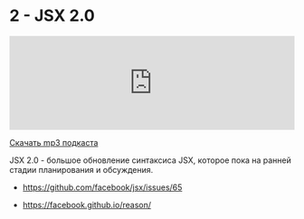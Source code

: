 # 2 - JSX 2.0


<iframe width="100%" height="166" scrolling="no" frameborder="no" src="https://w.soundcloud.com/player/?url=https%3A//api.soundcloud.com/tracks/317493787&amp;color=ff5500&amp;auto_play=false&amp;hide_related=false&amp;show_comments=true&amp;show_user=true&amp;show_reposts=false"></iframe>



<a href="https://5minreact.podster.fm/2/download/audio.mp3?download=yes&media=file"><i class="fa fa-download"></i> Скачать mp3 подкаста</a>



JSX 2.0 - большое обновление синтаксиса JSX, которое пока на ранней стадии планирования и обсуждения.



- https://github.com/facebook/jsx/issues/65

- https://facebook.github.io/reason/




